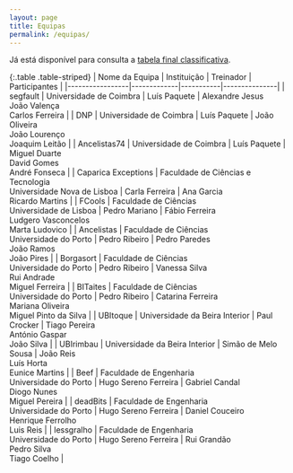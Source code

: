 ```yaml
---
layout: page
title: Equipas
permalink: /equipas/
---
```


Já está disponível para consulta a [tabela final classificativa](/2014/10/25/resultados/).

{:.table .table-striped}
| Nome da Equipa  | Instituição | Treinador | Participantes |
|-----------------|-------------|-----------|---------------|
| segfault        | Universidade de Coimbra | Luís Paquete | Alexandre Jesus<br/>João Valença<br/>Carlos Ferreira      |
| DNP             | Universidade de Coimbra | Luís Paquete | João Oliveira<br/>João Lourenço<br/>Joaquim Leitão        |
| Ancelistas74    | Universidade de Coimbra | Luís Paquete | Miguel Duarte<br/>David Gomes<br/>André Fonseca           |
| Caparica Exceptions | Faculdade de Ciências e Tecnologia<br/>Universidade Nova de Lisboa	| Carla Ferreira | Ana Garcia<br/>Ricardo Martins |
| FCools              | Faculdade de Ciências<br/>Universidade de Lisboa | Pedro Mariano | Fábio Ferreira<br/>Ludgero Vasconcelos<br/>Marta Ludovico |
| Ancelistas          | Faculdade de Ciências<br/>Universidade do Porto | Pedro Ribeiro | Pedro Paredes<br/>João Ramos<br/>João Pires |
| Borgasort           | Faculdade de Ciências<br/>Universidade do Porto | Pedro Ribeiro | Vanessa Silva<br/>Rui Andrade<br/>Miguel Ferreira |
| BITaites            | Faculdade de Ciências<br/>Universidade do Porto | Pedro Ribeiro | Catarina Ferreira<br/>Mariana Oliveira<br/>Miguel Pinto da Silva |
| UBItoque | Universidade da Beira Interior | Paul Crocker | Tiago Pereira<br/>António Gaspar<br/>João Silva |
| UBIrimbau | Universidade da Beira Interior | Simão de Melo Sousa | João Reis<br/>Luís Horta<br/>Eunice Martins |
| Beef | Faculdade de Engenharia<br/>Universidade do Porto | Hugo Sereno Ferreira | Gabriel Candal<br/>Diogo Nunes<br/>Miguel Pereira |
| deadBits | Faculdade de Engenharia<br/>Universidade do Porto | Hugo Sereno Ferreira | Daniel Couceiro<br/>Henrique Ferrolho<br/>Luis Reis |
| lessgralho | Faculdade de Engenharia<br/>Universidade do Porto | Hugo Sereno Ferreira | Rui Grandão<br/>Pedro Silva<br/>Tiago Coelho |
